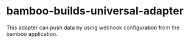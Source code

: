 # bamboo-builds-universal-adapter
 This adapter can push data by using webhook configuration from the bamboo application.
